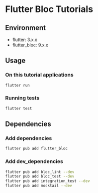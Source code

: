 # Flutter Bloc Tutorials



## Environment

- flutter: 3.x.x
- flutter_bloc: 9.x.x

## Usage

### On this tutorial applications

```bash
flutter run
```

### Running tests

```bash
flutter test
```

## Dependencies

### Add dependencies

```bash
flutter pub add flutter_bloc
```

### Add dev_dependencies

```bash
flutter pub add bloc_lint --dev
flutter pub add bloc_test --dev
flutter pub add integration_test --dev
flutter pub add mocktail --dev
```